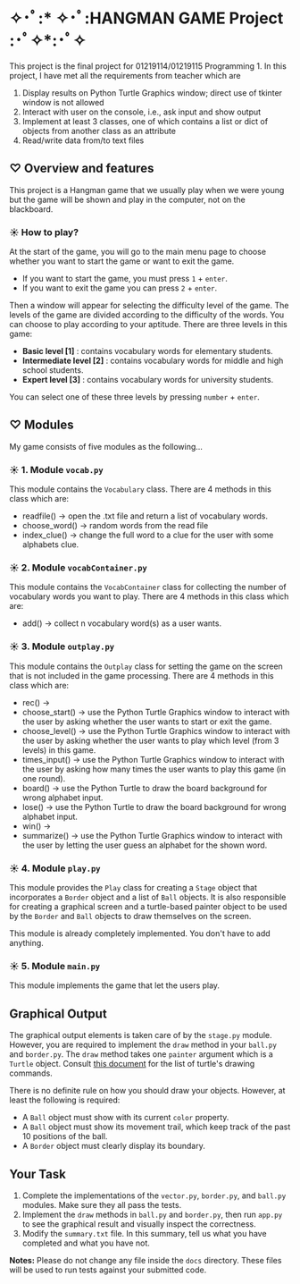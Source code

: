 # ✧･ﾟ:* ✧･ﾟ:HANGMAN GAME Project :･ﾟ✧*:･ﾟ✧

This project is the final project for 01219114/01219115 Programming 1.
In this project, I have met all the requirements from teacher which are
1. Display results on Python Turtle Graphics window; direct use of tkinter
   window is not allowed
2. Interact with user on the console, i.e., ask input and show output 
3. Implement at least 3 classes, one of which contains a list or dict 
   of objects from another class as an attribute
4. Read/write data from/to text files

## ♡ Overview and features

This project is a Hangman game that we usually play when we were young
but the game will be shown and play in the computer, not on the
blackboard.

### ☀ How to play?
At the start of the game, you will go to the main menu page to 
choose whether you want to start the game or want to exit the game. 
* If you want to start the game, you must press `1` + `enter`.
* If you want to exit the game you can press `2` + `enter`.

Then a window will appear for selecting the difficulty level of the game.
The levels of the game are divided according to the difficulty of the words.
You can choose to play according to your aptitude. There are three levels 
in this game:

* **Basic level [1]** : contains vocabulary words for elementary students.
* **Intermediate level [2]** : contains vocabulary words for middle and high school
  students.
* **Expert level [3]** : contains vocabulary words for university students.

You can select one of these three levels by pressing `number` + `enter`.



## ♡ Modules

My game consists of five modules as the following...

### ☀ 1. Module `vocab.py`

This module contains the `Vocabulary` class. There are 4 methods in this class 
which are:
* readfile() → open the .txt file and return a list of vocabulary words. 
* choose_word() → random words from the read file 
* index_clue() → change the full word to a clue for the user with some alphabets clue.

### ☀ 2. Module `vocabContainer.py`

This module contains the `VocabContainer` class for collecting
the number of vocabulary words you want to play. There are 4 methods
in this class which are:
* add() → collect n vocabulary word(s) as a user wants.

### ☀ 3. Module `outplay.py`
This module contains the `Outplay` class for setting the game on the screen
that is not included in the game processing. There are 4 methods in this class
which are:
* rec() → 
* choose_start() → use the Python Turtle Graphics window to interact with the user by asking whether the user 
  wants to start or exit the game.
* choose_level() → use the Python Turtle Graphics window to interact with the user by asking whether the user
  wants to play which level (from 3 levels) in this game.
* times_input() → use the Python Turtle Graphics window to interact with the user by asking how many times
  the user wants to play this game (in one round).
* board() → use the Python Turtle to draw the board background for wrong alphabet input.
* lose() → use the Python Turtle to draw the board background for wrong alphabet input.
* win() →
* summarize() → use the Python Turtle Graphics window to interact with the user by letting the user guess an alphabet for the shown word.

### ☀ 4. Module `play.py`
This module provides the `Play` class for creating a `Stage` object that
incorporates a `Border` object and a list of `Ball` objects.  It is also
responsible for creating a graphical screen and a turtle-based painter object
to be used by the `Border` and `Ball` objects to draw themselves on the
screen.

This module is already completely implemented.  You don't have to add
anything.

### ☀ 5. Module `main.py`
This module implements the game that let the users play.


## Graphical Output

The graphical output elements is taken care of by the `stage.py` module.
However, you are required to implement the `draw` method in your `ball.py` and
`border.py`.  The `draw` method takes one `painter` argument which is a
`Turtle` object.  Consult [this
document](https://docs.python.org/3/library/turtle.html#turtle-methods) for
the list of turtle's drawing commands.

There is no definite rule on how you should draw your objects.  However, at
least the following is required:

* A `Ball` object must show with its current `color` property.
* A `Ball` object must show its movement trail, which keep track of the past
  10 positions of the ball.
* A `Border` object must clearly display its boundary.


## Your Task

1. Complete the implementations of the `vector.py`, `border.py`, and `ball.py`
   modules.  Make sure they all pass the tests.
2. Implement the `draw` methods in `ball.py` and `border.py`, then run
   `app.py` to see the graphical result and visually inspect the
   correctness.
3. Modify the `summary.txt` file.  In this summary, tell us what you have
   completed and what you have not.

**Notes:** Please do not change any file inside the `docs` directory.  These
files will be used to run tests against your submitted code.
